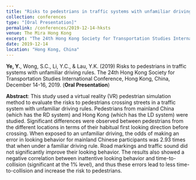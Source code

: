 ```yaml
---
title: "Risks to pedestrians in traffic systems with unfamiliar driving rules"
collection: conferences
type: "[Oral Presentation]"
permalink: /conferences/2019-12-14-hksts
venue: The Mira Hong Kong
excerpt: "The 24th Hong Kong Society for Transportation Studies International Conference, Hong Kong, China, December 14-16, 2019."
date: 2019-12-14
location: "Hong Kong, China"
---
```


**Ye, Y.**, Wong, S.C., Li, Y.C., & Lau, Y.K. (2019) Risks to pedestrians in traffic systems with unfamiliar driving rules. The 24th Hong Kong Society for Transportation Studies International Conference, Hong Kong, China, December 14-16, 2019. (**Oral Presentation**)

**Abstract**: This study used a virtual reality (VR) pedestrian simulation method to evaluate the risks to pedestrians crossing streets in a traffic system with unfamiliar driving rules. Pedestrians from mainland China (which has the RD system) and Hong Kong (which has the LD system) were studied. Significant differences were observed between pedestrians from the different locations in terms of their habitual first looking direction before crossing. When exposed to an unfamiliar driving, the odds of making an error in looking behavior for mainland Chinese participants was 2.93 times that when under a familiar driving rule. Road markings and traffic sound did not significantly improve their looking behavior. The results also showed a negative correlation between inattentive looking behavior and time-to-collision (significant at the 1% level), and thus these errors lead to less time-to-collision and increase the risk to pedestrians.
